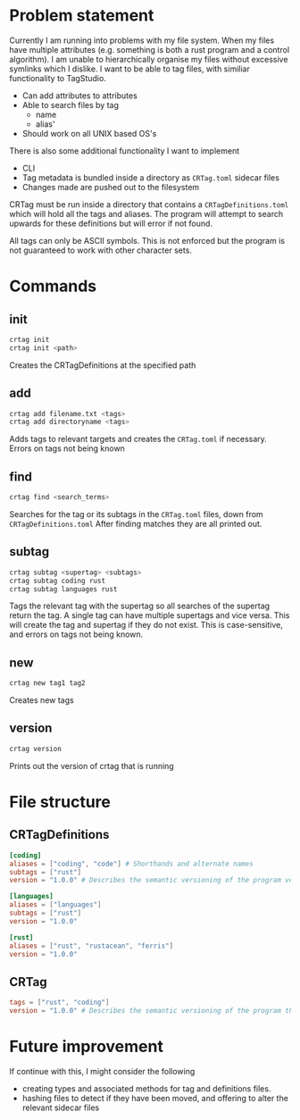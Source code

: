 # Problem statement
Currently I am running into problems with my file system. When my files have multiple attributes (e.g. something is both a rust program and a control algorithm). I am unable to hierarchically organise my files without excessive symlinks which I dislike. I want to be able to tag files, with similiar functionality to TagStudio. 
- Can add attributes to attributes
- Able to search files by tag
    - name
    - alias'
- Should work on all UNIX based OS's

There is also some additional functionality I want to implement
- CLI
- Tag metadata is bundled inside a directory as `CRTag.toml` sidecar files
- Changes made are pushed out to the filesystem

CRTag must be run inside a directory that contains a `CRTagDefinitions.toml` which will hold all the tags and aliases. The program will attempt to search upwards for these definitions but will error if not found.

All tags can only be ASCII symbols. This is not enforced but the program is not guaranteed to work with other character sets.

# Commands
## init
```zsh
crtag init
crtag init <path>
```
Creates the CRTagDefinitions at the specified path

## add
```zsh
crtag add filename.txt <tags>
crtag add directoryname <tags>
```
Adds tags to relevant targets and creates the `CRTag.toml` if necessary.
Errors on tags not being known

## find
```zsh
crtag find <search_terms>
```
Searches for the tag or its subtags in the `CRTag.toml` files, down from `CRTagDefinitions.toml`
After finding matches they are all printed out.

## subtag
```zsh
crtag subtag <supertag> <subtags>
crtag subtag coding rust
crtag subtag languages rust
```
Tags the relevant tag with the supertag so all searches of the supertag return the tag.
A single tag can have multiple supertags and vice versa. This will create the tag and supertag if they do not exist.
This is case-sensitive, and errors on tags not being known.

## new
```zsh
crtag new tag1 tag2
```
Creates new tags

## version
```zsh
crtag version
```
Prints out the version of crtag that is running

# File structure
## CRTagDefinitions
```toml
[coding]
aliases = ["coding", "code"] # Shorthands and alternate names
subtags = ["rust"]
version = "1.0.0" # Describes the semantic versioning of the program version that created this tag

[languages]
aliases = ["languages"]
subtags = ["rust"]
version = "1.0.0"

[rust]
aliases = ["rust", "rustacean", "ferris"]
version = "1.0.0"

```

## CRTag
```toml
tags = ["rust", "coding"]
version = "1.0.0" # Describes the semantic versioning of the program that tagged this file
```

# Future improvement
If continue with this, I might consider the following
- creating types and associated methods for tag and definitions files.
- hashing files to detect if they have been moved, and offering to alter the relevant sidecar files